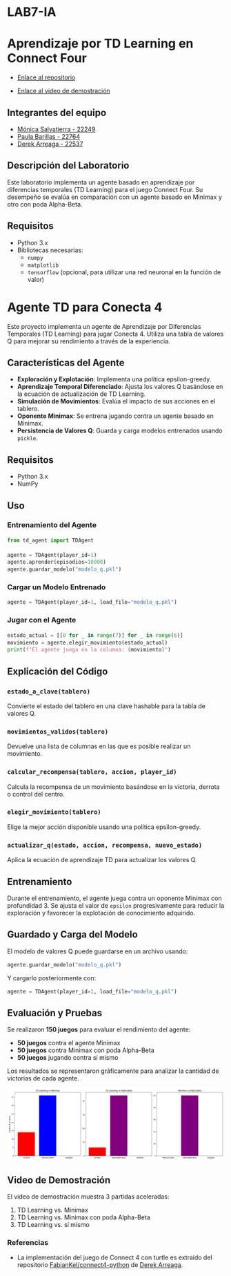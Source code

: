 # LAB7-IA
# Aprendizaje por TD Learning en Connect Four

* [Enlace al repositorio](https://github.com/FabianKel/LAB7-IA)

* [Enlace al video de demostración](https://youtu.be/qCpKukzBzZQ)


## Integrantes del equipo
- [Mónica Salvatierra - 22249](https://github.com/alee2602)
- [Paula Barillas - 22764](https://github.com/paulabaal12)
- [Derek Arreaga - 22537](https://github.com/FabianKel) 

## Descripción del Laboratorio
Este laboratorio implementa un agente basado en aprendizaje por diferencias temporales (TD Learning) para el juego Connect Four. Su desempeño se evalúa en comparación con un agente basado en Minimax y otro con poda Alpha-Beta.

## Requisitos
- Python 3.x
- Bibliotecas necesarias:
  - `numpy`
  - `matplotlib`
  - `tensorflow` (opcional, para utilizar una red neuronal en la función de valor)

# Agente TD para Conecta 4

Este proyecto implementa un agente de Aprendizaje por Diferencias Temporales (TD Learning) para jugar Conecta 4. Utiliza una tabla de valores Q para mejorar su rendimiento a través de la experiencia.

## Características del Agente
- **Exploración y Explotación**: Implementa una política epsilon-greedy.
- **Aprendizaje Temporal Diferenciado**: Ajusta los valores Q basándose en la ecuación de actualización de TD Learning.
- **Simulación de Movimientos**: Evalúa el impacto de sus acciones en el tablero.
- **Oponente Minimax**: Se entrena jugando contra un agente basado en Minimax.
- **Persistencia de Valores Q**: Guarda y carga modelos entrenados usando `pickle`.

## Requisitos
- Python 3.x
- NumPy

## Uso

### Entrenamiento del Agente
```python
from td_agent import TDAgent

agente = TDAgent(player_id=1)
agente.aprender(episodios=10000)
agente.guardar_modelo("modelo_q.pkl")
```

### Cargar un Modelo Entrenado
```python
agente = TDAgent(player_id=1, load_file="modelo_q.pkl")
```

### Jugar con el Agente
```python
estado_actual = [[0 for _ in range(7)] for _ in range(6)]
movimiento = agente.elegir_movimiento(estado_actual)
print(f"El agente juega en la columna: {movimiento}")
```

## Explicación del Código

### `estado_a_clave(tablero)`
Convierte el estado del tablero en una clave hashable para la tabla de valores Q.

### `movimientos_validos(tablero)`
Devuelve una lista de columnas en las que es posible realizar un movimiento.

### `calcular_recompensa(tablero, accion, player_id)`
Calcula la recompensa de un movimiento basándose en la victoria, derrota o control del centro.

### `elegir_movimiento(tablero)`
Elige la mejor acción disponible usando una política epsilon-greedy.

### `actualizar_q(estado, accion, recompensa, nuevo_estado)`
Aplica la ecuación de aprendizaje TD para actualizar los valores Q.

## Entrenamiento
Durante el entrenamiento, el agente juega contra un oponente Minimax con profundidad 3. Se ajusta el valor de `epsilon` progresivamente para reducir la exploración y favorecer la explotación de conocimiento adquirido.

## Guardado y Carga del Modelo
El modelo de valores Q puede guardarse en un archivo usando:
```python
agente.guardar_modelo("modelo_q.pkl")
```
Y cargarlo posteriormente con:
```python
agente = TDAgent(player_id=1, load_file="modelo_q.pkl")
```

## Evaluación y Pruebas
Se realizaron **150 juegos** para evaluar el rendimiento del agente:
- **50 juegos** contra el agente Minimax
- **50 juegos** contra Minimax con poda Alpha-Beta
- **50 juegos** jugando contra sí mismo

Los resultados se representaron gráficamente para analizar la cantidad de victorias de cada agente.

![Gráfica de desempeño](resultados_connect4.png)

## Video de Demostración
El video de demostración muestra 3 partidas aceleradas:
1. TD Learning vs. Minimax
2. TD Learning vs. Minimax con poda Alpha-Beta
3. TD Learning vs. sí mismo


### Referencias
* La implementación del juego de Connect 4 con turtle es extraído del repositorio [FabianKel/connect4-python](https://github.com/FabianKel/connect4-python) de [Derek Arreaga](https://github.com/FabianKel).